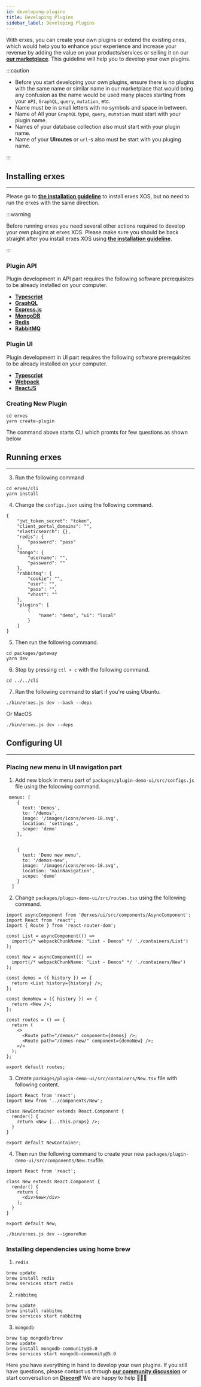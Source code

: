 ```yaml
---
id: developing-plugins
title: Developing Plugins
sidebar_label: Developing Plugins
---
```


With erxes, you can create your own plugins or extend the existing ones, which would help you to enhance your experience and increase your revenue by adding the value on your products/services or selling it on our **<a href="https://erxes.io/marketplace" target="_blank">our marketplace</a>**. This guideline will help you to develop your own plugins.

:::caution

- Before you start developing your own plugins, ensure there is no plugins with the same name or similar name in our marketplace that would bring any confusion as the name would be used many places starting from your `API`, `GraphQL`, `query`, `mutation`, etc.
- Name must be in small letters with no symbols and space in between.
- Name of All your `GraphQL` type, `query`, `mutation` must start with your plugin name.
- Names of your database collection also must start with your plugin name.
- Name of your **UIroutes** or `url`-s also must be start with you pluging name.

:::

## Installing erxes

---

Please go to **<a href="https://docs.erxes.io/development/developing-plugins">the installation guideline</a>** to install erxes XOS, but no need to run the erxes with the same direction.

:::warning

Before running erxes you need several other actions required to develop your own plugins at erxes XOS. Please make sure you should be back straight after you install erxes XOS using **<a href="https://docs.erxes.io/development/developing-plugins">the installation guideline</a>**.

:::

### Plugin API

Plugin development in API part requires the following software prerequisites to be already installed on your computer.

- **[Typescript](https://www.typescriptlang.org/)**
- **[GraphQL](https://graphql.org/graphql-js/)**
- **[Express.js](https://expressjs.com)**
- **[MongoDB](https://www.mongodb.com)**
- **[Redis](https://redis.io)**
- **[RabbitMQ](https://www.rabbitmq.com)**

### Plugin UI

Plugin development in UI part requires the following software prerequisites to be already installed on your computer.

- **[Typescript](https://www.typescriptlang.org/)**
- **[Webpack](https://webpack.js.org/)**
- **[ReactJS](https://reactjs.org)**

### Creating New Plugin

```
cd erxes
yarn create-plugin
```

The command above starts CLI which promts for few questions as shown below

## Running erxes

---

3. Run the following command

```
cd erxes/cli
yarn install
```

4. Change the `configs.json` using the following command.

```
{
	"jwt_token_secret": "token",
	"client_portal_domains": "",
	"elasticsearch": {},
	"redis": {
		"password": "pass"
	},
	"mongo": {
		"username": "",
		"password": ""
	},
	"rabbitmq": {
		"cookie": "",
		"user": "",
		"pass": "",
		"vhost": ""
	},
	"plugins": [
		{
			"name": "demo", "ui": "local"
		}
	]
}
```

5. Then run the following command.

```
cd packages/gateway
yarn dev
```

6. Stop by pressing `ctl + c` with the following command.

```
cd ../../cli
```

7.  Run the following command to start if you're using Ubuntu.

```
./bin/erxes.js dev --bash --deps
```

Or MacOS

```
./bin/erxes.js dev --deps
```

## Configuring UI

---

### Placing new menu in UI navigation part

1. Add new block in menu part of `packages/plugin-demo-ui/src/configs.js` file using the foloowing command.

```
 menus: [
    {
      text: 'Demos',
      to: '/demos',
      image: '/images/icons/erxes-18.svg',
      location: 'settings',
      scope: 'demo'
    },


    {
      text: 'Demo new menu',
      to: '/demos-new',
      image: '/images/icons/erxes-18.svg',
      location: 'mainNavigation',
      scope: 'demo'
    }
  ]
```

2. Change `packages/plugin-demo-ui/src/routes.tsx` using the following command.

```
import asyncComponent from '@erxes/ui/src/components/AsyncComponent';
import React from 'react';
import { Route } from 'react-router-dom';

const List = asyncComponent(() =>
  import(/* webpackChunkName: "List - Demos" */ './containers/List')
);

const New = asyncComponent(() =>
  import(/* webpackChunkName: "List - Demos" */ './containers/New')
);

const demos = ({ history }) => {
  return <List history={history} />;
};

const demoNew = ({ history }) => {
  return <New />;
};

const routes = () => {
  return (
    <>
      <Route path="/demos/" component={demos} />;
      <Route path="/demos-new/" component={demoNew} />;
    </>
  );
};

export default routes;

```

3. Create `packages/plugin-demo-ui/src/containers/New.tsx` file with following content.

```
import React from 'react';
import New from '../components/New';

class NewContainer extends React.Component {
  render() {
    return <New {...this.props} />;
  }
}

export default NewContainer;
```

4. Then run the following command to create your new `packages/plugin-demo-ui/src/components/New.tsx`file.

```
import React from 'react';

class New extends React.Component {
  render() {
    return (
      <div>New</div>
    );
  }
}

export default New;

```

```
./bin/erxes.js dev --ignoreRun
```

### Installing dependencies using home brew

1. `redis`

```
brew update
brew install redis
brew services start redis
```

2. `rabbitmq`

```
brew update
brew install rabbitmq
brew services start rabbitmq
```

3. `mongodb`

```
brew tap mongodb/brew
brew update
brew install mongodb-community@5.0
brew services start mongodb-community@5.0
```

Here you have everything in hand to develop your own plugins. If you still have questions, please contact us through **<a href="https://github.com/erxes/erxes/discussionsGithub" target="_blank">our community discussion</a>** or start conversation on **<a href="https://discord.com/invite/aaGzy3gQK5" target="_blank" target="_blank">Discord</a>**! We are happy to help 🤗🤗🤗
